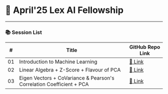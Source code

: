 
# 📘 **April'25 Lex AI Fellowship**

---

### 📚 **Session List**

| #  | Title                             | GitHub Repo Link                                  |
| -- | --------------------------------- | ------------------------------------------------- |
| 01 | Introduction to Machine Learning  | [🔗 Link](https://github.com/retiredbatmanforsale/lexai-fellowship/blob/main/logistic_iris.ipynb) |
| 02 | Linear Algebra + Z-Score + Flavour of PCA              | [🔗 Link](https://github.com/retiredbatmanforsale/lexai-fellowship/blob/main/LinearAlgebra.ipynb) |
| 03 | Eigen Vectors + CoVariance & Pearson's Correlation Coefficient + PCA               | [🔗 Link](https://github.com/retiredbatmanforsale/lexai-fellowship/blob/main/EigenVectors.ipynb) |
